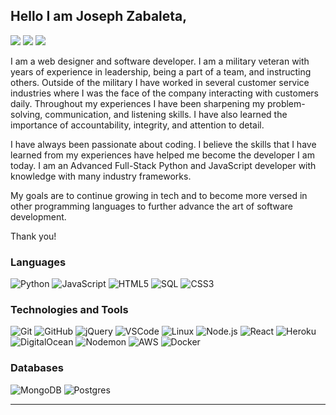 ## Hello I am Joseph Zabaleta,

[![](https://img.shields.io/badge/LinkedIn-joseph--zabaleta-blue?logo=LinkedIn&logoColor=blue&labelColor=black)][linkedin]
[![](https://img.shields.io/badge/Gmail-joseph.l.zabaleta%40gmail.com-red?logo=Gmail&logoColor=Red&labelColor=black)][gmail]
[![](https://img.shields.io/badge/HackerRank-joseph__zabaleta-brightgreen?logo=HackerRank&logoColor=Green&labelColor=black)][hackerrank]

I am a web designer and software developer. I am a military veteran with years of experience in leadership, being a part of a team, and instructing others. Outside of the military I have worked in several customer service industries where I was the face of the company interacting with customers daily. Throughout my experiences I have been sharpening my problem-solving, communication, and listening skills. I have also learned the importance of accountability, integrity, and attention to detail.  

I have always been passionate about coding. I believe the skills that I have learned from my experiences have helped me become the developer I am today. I am an Advanced Full-Stack Python and JavaScript developer with knowledge with many industry frameworks.  

My goals are to continue growing in tech and to become more versed in other programming languages to further advance the art of software development.   
  
Thank you!

### Languages
![Python](https://img.shields.io/badge/-Python-000000?style=flat&logo=python)
![JavaScript](https://img.shields.io/badge/-JavaScript-000000?style=flat&logo=javascript)
![HTML5](https://img.shields.io/badge/-HTML5-000000?style=flat&logo=HTML5)
![SQL](https://img.shields.io/badge/-SQL-000000?style=flat&logo=MySQL)
![CSS3](https://img.shields.io/badge/-CSS3-000000?style=flat&logo=css3&logoColor=blue)  

### Technologies and Tools
![Git](https://img.shields.io/badge/-Git-000000?style=flat&logo=git&logoColor=F05032)
![GitHub](https://img.shields.io/badge/-GitHub-000000?style=flat&logo=github&logoColor=FFFFFF)
![jQuery](https://img.shields.io/badge/-jQuery-000000?style=flat&logo=jQuery&logoColor=0769AD)
![VSCode](https://img.shields.io/badge/-VSCode-000000?style=flat&logo=visual-studio-code&logoColor=blue)
![Linux](https://img.shields.io/badge/-Linux-000000?style=flat&logo=linux&logoColor=FCC624)
![Node.js](https://img.shields.io/badge/-Node.js-000000?style=flat&logo=node.js&logoColor=339933)
![React](https://img.shields.io/badge/-React-000000?style=flat&logo=React&logoColor=61DAFB)
![Heroku](https://img.shields.io/badge/-Heroku-000000?style=flat&logo=heroku&logoColor=purple)
![DigitalOcean](https://img.shields.io/badge/-DigitalOcean-000000?style=flat&logo=digitalocean)
![Nodemon](https://img.shields.io/badge/-Nodemon-000000?style=flat&logo=nodemon)
![AWS](https://img.shields.io/badge/-AWS-000000?style=flat&logo=amazon-aws&logoColor=orange)
![Docker](https://img.shields.io/badge/-Docker-000000?style=flat&logo=docker)

### Databases  
![MongoDB](https://img.shields.io/badge/-MongoDB-000000?style=flat&logo=mongodb)
![Postgres](https://img.shields.io/badge/-PostgreSQL-000000?style=flat&logo=postgresql)  

---


</details>

[linkedin]: www.linkedin.com/in/joseph-zabaleta
[gmail]: mailto:joseph.l.zabaleta@gmail.com
[hackerrank]: https://www.hackerrank.com/joseph_zabaleta
[webdevplaylist]: https://www.youtube.com/playlist?list=PLkwxH9e_vrAJ0WbEsFA9W3I1W-g_BTsbt
[jsplaylist]: https://www.youtube.com/playlist?list=PLkwxH9e_vrALRJKu7wfXby3MKeflhTu6B
[cssplaylist]: https://www.youtube.com/playlist?list=PLkwxH9e_vrALSdvZuEh6gqQdmDoDIoqz4
[reactplaylist]: https://www.youtube.com/playlist?list=PLkwxH9e_vrAK4TdffpxKY3QGyHCpxFcQ0